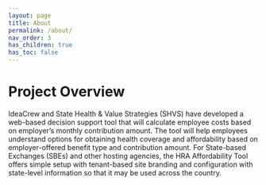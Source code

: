 ```yaml
---
layout: page
title: About
permalink: /about/
nav_order: 3
has_children: true
has_toc: false
---
```


# **Project Overview**

IdeaCrew and State Health & Value Strategies (SHVS) have developed a web-based decision support tool that will calculate employee costs based on employer’s monthly contribution amount. The tool will help employees understand options for obtaining health coverage and affordability based on employer-offered benefit type and contribution amount. For State-based Exchanges (SBEs) and other hosting agencies, the HRA Affordability Tool offers simple setup with tenant-based site branding and configuration with state-level information so that it may be used across the country.
